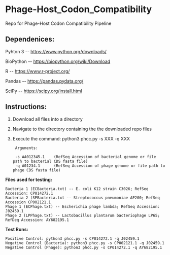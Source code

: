 # Phage-Host_Codon_Compatibility
Repo for Phage-Host Codon Compatibility Pipeline

## Dependenices:

Pyhton 3 -- https://www.python.org/downloads/

BioPython -- https://biopython.org/wiki/Download

R -- https://www.r-project.org/

Pandas -- https://pandas.pydata.org/

SciPy -- https://scipy.org/install.html


## **Instructions:**

1. Download all files into a directory

2. Navigate to the directory containing the the downloaded repo files

3. Execute the command: python3 phcc.py -s XXX -q XXX
        
        Arguments:
        
        -s AA012345.1    (RefSeq Accession of bacterial genome or file path to bacterial CDS fasta file)
        -q A01234.1      (RefSeq Accession of phage genome or file path to phage CDS fasta file)


**Files used for testing:**
    
    Bacteria 1 (ECBacteria.txt) -- E. coli K12 strain C3026; RefSeq Accession: CP014272.1
    Bacteria 2 (SPBacteria.txt -- Streptococcus pneumoniae AP200; RefSeq Accession CP002121.1
    Phage 1 (ECPhage.txt) -- Escherichia phage lambda; RefSeq Accession: J02459.1
    Phage 2 (LPPhage.txt) -- Lactobacillus plantarum bacteriophage LP65; RefDeq Accession: AY682195.1

**Test Runs:**

    Positive Control: python3 phcc.py -s CP014272.1 -q J02459.1
    Negative Control (Bacteria): python3 phcc.py -s CP002121.1 -q J02459.1
    Negative Control (Phage): python3 phcc.py -s CP014272.1 -q AY682195.1
